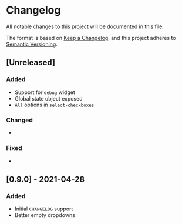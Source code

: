 # Changelog

All notable changes to this project will be documented in this file.

The format is based on [Keep a Changelog](https://keepachangelog.com/en/1.0.0/),
and this project adheres to [Semantic Versioning](https://semver.org/spec/v2.0.0.html).

## [Unreleased]

### Added

* Support for `debug` widget
* Global state object exposed
* `All` options in `select-checkboxes`

### Changed

*

### Fixed

*

## [0.9.0] - 2021-04-28

### Added

* Initial `CHANGELOG` support
* Better empty dropdowns
